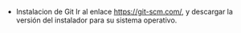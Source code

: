 * Instalacion de Git
  Ir al enlace https://git-scm.com/, y descargar la versión del instalador para su sistema operativo.
